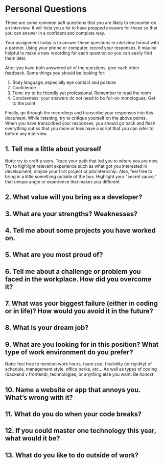 # Personal Questions

These are some common soft questions that you are likely to encounter on an interview.
It will help you a lot to have prepped answers for these so that you can answer in a confident and complete way.

Your assignment today is to answer these questions in interview format with a partner.
Using your phone or computer, record your responses.
It may be helpful to make a new recording for each question so you can easily find them later.

After you have both answered all of the questions, give each other feedback.
Some things you should be looking for:

1. Body language, especially eye contact and posture
2. Confidence
3. Tone: try to be friendly yet professional. Remember to read the room
4. Conciseness: your answers do not need to be full-on monologues. Get to the point

Finally, go through the recordings and transcribe your responses into this document.
While listening, try to critique yourself on the above points.
When you have transcribed your responses, you should go back and flesh everything out so that you more or less have a script that you can refer to before any interview.

## 1. Tell me a little about yourself

Note: try to craft a story.
Trace your path that led you to where you are now.
Try to highlight relevant experience such as what got you interested in development, maybe your first project or job/internship.
Also, feel free to bring in a little something outside of the box.
Highlight your "secret sauce," that unique angle or experience that makes you different.

## 2. What value will you bring as a developer?

## 3. What are your strengths? Weaknesses?

## 4. Tell me about some projects you have worked on.

## 5. What are you most proud of?

## 6. Tell me about a challenge or problem you faced in the workplace. How did you overcome it?

## 7. What was your biggest failure (either in coding or in life)? How would you avoid it in the future?

## 8. What is your dream job?

## 9. What are you looking for in this position? What type of work environment do you prefer?

Note: feel free to mention work hours, team size, flexibility (or rigidity) of schedule, management style, office perks, etc...
As well as types of coding (backend v frontend), technologies, or anything else you want.
Be _honest_

## 10. Name a website or app that annoys you. What’s wrong with it?

## 11. What do you do when your code breaks?

## 12. If you could master one technology this year, what would it be?

## 13. What do you like to do outside of work?
